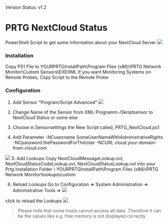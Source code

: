 

Version Status: v1.2

# PRTG NextCloud Status
PowerShell Script to get some Information about your NextCloud Server
![](https://github.com/freaky-media/PRTGScripts/blob/master/PRTG-NextCloud-Status/PRTG-NextCloud_Status_Image1.jpg)

### Installation

Copy PS1 File to YOURPRTGInstallPath\Program Files (x86)\PRTG Network Monitor\Custom Sensors\EXEXML
If you want Monitoring Systems on Remote Probes, Copy Script to the Remote Probe

### Configuration
1. Add Sensor "Program/Script Advanced"
![](https://github.com/freaky-media/PRTGScripts/blob/master/PRTG-NextCloud-Status/PRTG-NextCloud_Status_Image0.jpg)

2. Change Name of the Sensor from XML-Programm-/Skriptsensor to  NextCloud Status or some else

3. Choose in Sensorsettings the New Script called, PRTG_NextCloud.ps1

4. Add Parameter
-NCusername SomeUserNameWithAdministrativeRights -NCpassword thePasswordForTheUser -NCURL cloud.your-domain-from-cloud.com

![](https://github.com/freaky-media/PRTGScripts/blob/master/PRTG-NextCloud-Status/PRTG-NextCloud_Status_Image2_SensorSetup.jpg)
5. Add Lookups
Copy NextCloudMessageLookup.ovl, NextCloudStatusCodeLookup.ovl, NextCloudStatusLookup.ovl
into your Prtg Installation Folder \ YOURPRTGInstallPath\Program Files (x86)\PRTG Network Monitor\lookups\custom

6. Reload Lookups
Go to Configuration => System Administration => Administrative Tools => 
![](https://github.com/freaky-media/PRTGScripts/blob/master/PRTG-NextCloud-Status/PRTG-NextCloud_Status_Image_conf_0.jpg)

click to reload the Lookups
![](https://github.com/freaky-media/PRTGScripts/blob/master/PRTG-NextCloud-Status/PRTG-NextCloud_Status_Image_conf_1.jpg)

> Please note that some hosts cannot access all data. Therefore it can be the values ​​like e.g. free memory is not displayed correctly

